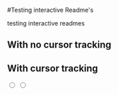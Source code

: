 #Testing interactive Readme's

testing interactive readmes

## With no cursor tracking

## With cursor tracking


<input type="radio" value="Day">
<input type="radio" value="Day">
